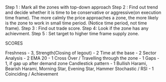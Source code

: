 Step 1 : Mark all the zones with top-down approach
Step  2 : Find out trend and decide whether it is time to be conservative or aggressive(on execution time frame).
The more calmly the price approaches a zone, the more likely is the zone to work in small time period. (Notice time period, not time frame).
Step 3 : Find out trade score.
Step 4: Look if the zone has any achievment.
Step 5 : Set target to higher time frame supply zone.

SCORES

Freshness - 3,
Strength(Closing of legout) - 2
Time at the base - 2
Sector Analysis - 2
EMA 20 - 1
Cross Over / Travelling through the zone - 1
Gaps - 1, if gap up after demand zone
Candlestick pattern - 1 Bullish Harami, Bearish Harami, Morning Star, Evening Star, Hammer
Stochastic / RSI - 1
Coinciding / Achievement 

